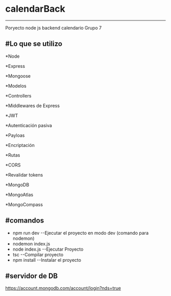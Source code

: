 # calendarBack
---
Poryecto node js backend calendario Grupo 7

#Lo que se utilizo
--

*Node

*Express

*Mongoose

*Modelos

*Controllers

*Middlewares de Express

*JWT

*Autenticación pasiva

*Payloas

*Encriptación

*Rutas

*CORS

*Revalidar tokens

*MongoDB

*MongoAtlas

*MongoCompass



#comandos
--
* npm run dev --Ejecutar el proyecto en modo dev (comando para nodemon)
* nodemon index.js
* node index.js --Ejecutar Proyecto 
* tsc  --Compilar proyecto 
* npm install --Instalar el proyecto

#servidor de DB
--
https://account.mongodb.com/account/login?nds=true


